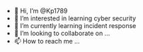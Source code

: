 - 👋 Hi, I’m @Kp1789
- 👀 I’m interested in learning cyber security
- 🌱 I’m currently learning incident response
- 💞️ I’m looking to collaborate on ...
- 📫 How to reach me ...

<!---
Kp1789/Kp1789 is a ✨ special ✨ repository because its `README.md` (this file) appears on your GitHub profile.
You can click the Preview link to take a look at your changes.
--->

